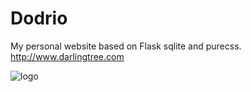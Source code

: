 # Dodrio

My personal website based on Flask sqlite and purecss. <http://www.darlingtree.com>

![logo](http://i.v2ex.co/90Uubqfc.png)

